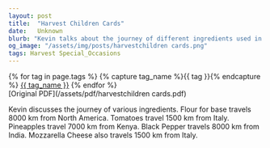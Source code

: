 ```yaml
---
layout: post
title:  "Harvest Children Cards"
date:   Unknown
blurb: "Kevin talks about the journey of different ingredients used in our daily meals. He highlights the distances they travel from various parts of the world to our tables, emphasizing the global interconnectedness of our food supply."
og_image: "/assets/img/posts/harvestchildren cards.png"
tags: Harvest Special_Occasions
---    
```

<div class="tag-pills">
  {% for tag in page.tags %}
    {% capture tag_name %}{{ tag }}{% endcapture %}
    <a href="{{ site.baseurl }}/tag/{{ tag_name | slugify }}" class="tag-pill">{{ tag_name }}</a>
  {% endfor %}
</div>
[Original PDF](/assets/pdf/harvestchildren cards.pdf)

Kevin discusses the journey of various ingredients. Flour for base travels 8000 km from North America. Tomatoes travel 1500 km from Italy. Pineapples travel 7000 km from Kenya. Black Pepper travels 8000 km from India. Mozzarella Cheese also travels 1500 km from Italy.
